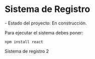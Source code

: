 <h1>Sistema de Registro</h1>
- Estado del proyecto: En construcción.

Para ejecutar el sistema debes poner:

 ```npm install react```
 
Sistema de registro 2
